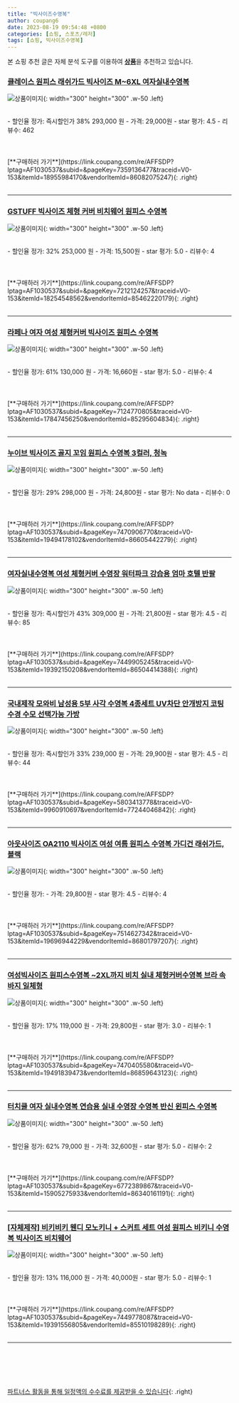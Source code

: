 ```yaml
---
title: "빅사이즈수영복"
author: coupang6
date: 2023-08-19 09:54:48 +0800
categories: [쇼핑, 스포츠/레저]
tags: [쇼핑, 빅사이즈수영복]
---
```


본 쇼핑 추천 글은 자체 분석 도구를 이용하여 [**상품**](https://link.coupang.com/a/bao1ui)을 추천하고 있습니다.

### [클레이스 원피스 래쉬가드 빅사이즈 M~6XL 여자실내수영복](https://link.coupang.com/re/AFFSDP?lptag=AF1030537&subid=&pageKey=7359136477&traceid=V0-153&itemId=18955984170&vendorItemId=86082075247)

![상품이미지](https://thumbnail10.coupangcdn.com/thumbnails/remote/230x230ex/image/vendor_inventory/82ea/f123884aedc7728c9788bd0611d1c05506a3a36576a92b5b19914c57d03d.jpg){: width="300" height="300" .w-50 .left}


<br>
- 할인율 정가: 즉시할인가 38%  293,000   원
- 가격: 29,000원
- star 평가: 4.5
- 리뷰수: 462
<br>
<br>
<br>
<br>
[**구매하러 가기**](https://link.coupang.com/re/AFFSDP?lptag=AF1030537&subid=&pageKey=7359136477&traceid=V0-153&itemId=18955984170&vendorItemId=86082075247){: .right}
<br>
<br>

---

### [GSTUFF 빅사이즈 체형 커버 비치웨어 원피스 수영복](https://link.coupang.com/re/AFFSDP?lptag=AF1030537&subid=&pageKey=7212124257&traceid=V0-153&itemId=18254548562&vendorItemId=85462220179)

![상품이미지](https://thumbnail10.coupangcdn.com/thumbnails/remote/230x230ex/image/vendor_inventory/0b90/823da168f3d53e497555d91d7535d54bff55210960c9aa7670b9eed31167.jpg){: width="300" height="300" .w-50 .left}


<br>
- 할인율 정가: 32%  253,000   원
- 가격: 15,500원
- star 평가: 5.0
- 리뷰수: 4
<br>
<br>
<br>
<br>
[**구매하러 가기**](https://link.coupang.com/re/AFFSDP?lptag=AF1030537&subid=&pageKey=7212124257&traceid=V0-153&itemId=18254548562&vendorItemId=85462220179){: .right}
<br>
<br>

---

### [라페나 여자 여성 체형커버 빅사이즈 원피스 수영복](https://link.coupang.com/re/AFFSDP?lptag=AF1030537&subid=&pageKey=7124770805&traceid=V0-153&itemId=17847456250&vendorItemId=85295604834)

![상품이미지](https://thumbnail9.coupangcdn.com/thumbnails/remote/230x230ex/image/vendor_inventory/b78c/3255664b54a5ff32b58f0224e3ec8b0c67ecb3de9df163980838645567e6.png){: width="300" height="300" .w-50 .left}


<br>
- 할인율 정가: 61%  130,000   원
- 가격: 16,660원
- star 평가: 5.0
- 리뷰수: 4
<br>
<br>
<br>
<br>
[**구매하러 가기**](https://link.coupang.com/re/AFFSDP?lptag=AF1030537&subid=&pageKey=7124770805&traceid=V0-153&itemId=17847456250&vendorItemId=85295604834){: .right}
<br>
<br>

---

### [누이브 빅사이즈 골지 꼬임 원피스 수영복 3컬러, 청녹](https://link.coupang.com/re/AFFSDP?lptag=AF1030537&subid=&pageKey=7470906770&traceid=V0-153&itemId=19494178102&vendorItemId=86605442279)

![상품이미지](https://thumbnail6.coupangcdn.com/thumbnails/remote/230x230ex/image/vendor_inventory/c208/b9798b3c0f19e5f5bc1463c884ff32b7252289adfed31016460f26738031.jpg){: width="300" height="300" .w-50 .left}


<br>
- 할인율 정가: 29%  298,000   원
- 가격: 24,800원
- star 평가: No data
- 리뷰수: 0
<br>
<br>
<br>
<br>
[**구매하러 가기**](https://link.coupang.com/re/AFFSDP?lptag=AF1030537&subid=&pageKey=7470906770&traceid=V0-153&itemId=19494178102&vendorItemId=86605442279){: .right}
<br>
<br>

---

### [여자실내수영복 여성 체형커버 수영장 워터파크 강습용 엄마 호텔 반팔](https://link.coupang.com/re/AFFSDP?lptag=AF1030537&subid=&pageKey=7449905245&traceid=V0-153&itemId=19392150208&vendorItemId=86504414388)

![상품이미지](https://thumbnail8.coupangcdn.com/thumbnails/remote/230x230ex/image/vendor_inventory/b39e/f6f295669064eddd50cbd7c261a68b5fa118107e7b288b12dbc9e3201306.jpg){: width="300" height="300" .w-50 .left}


<br>
- 할인율 정가: 즉시할인가 43%  309,000   원
- 가격: 21,800원
- star 평가: 4.5
- 리뷰수: 85
<br>
<br>
<br>
<br>
[**구매하러 가기**](https://link.coupang.com/re/AFFSDP?lptag=AF1030537&subid=&pageKey=7449905245&traceid=V0-153&itemId=19392150208&vendorItemId=86504414388){: .right}
<br>
<br>

---

### [국내제작 모와비 남성용 5부 사각 수영복 4종세트 UV차단 안개방지 코팅 수경 수모 선택가능 가방](https://link.coupang.com/re/AFFSDP?lptag=AF1030537&subid=&pageKey=5803413778&traceid=V0-153&itemId=9960910697&vendorItemId=77244046842)

![상품이미지](https://thumbnail10.coupangcdn.com/thumbnails/remote/230x230ex/image/vendor_inventory/ee8a/e1419799329450eb21a97cd14ed8d68b72173905d65dd5fdc2fb06f20d92.jpg){: width="300" height="300" .w-50 .left}


<br>
- 할인율 정가: 즉시할인가 33%  239,000   원
- 가격: 29,900원
- star 평가: 4.5
- 리뷰수: 44
<br>
<br>
<br>
<br>
[**구매하러 가기**](https://link.coupang.com/re/AFFSDP?lptag=AF1030537&subid=&pageKey=5803413778&traceid=V0-153&itemId=9960910697&vendorItemId=77244046842){: .right}
<br>
<br>

---

### [아웃사이즈 OA2110 빅사이즈 여성 여름 원피스 수영복 가디건 래쉬가드, 블랙](https://link.coupang.com/re/AFFSDP?lptag=AF1030537&subid=&pageKey=7514627342&traceid=V0-153&itemId=19696944229&vendorItemId=86801797207)

![상품이미지](https://thumbnail10.coupangcdn.com/thumbnails/remote/230x230ex/image/vendor_inventory/3c55/7e19bc446a2f122872a564f6459bfe083bad695f5409e897927cfca26fac.jpg){: width="300" height="300" .w-50 .left}


<br>
- 할인율 정가: 
- 가격: 29,800원
- star 평가: 4.5
- 리뷰수: 4
<br>
<br>
<br>
<br>
[**구매하러 가기**](https://link.coupang.com/re/AFFSDP?lptag=AF1030537&subid=&pageKey=7514627342&traceid=V0-153&itemId=19696944229&vendorItemId=86801797207){: .right}
<br>
<br>

---

### [여성빅사이즈 원피스수영복 ~2XL까지 비치 실내 체형커버수영복 브라 속바지 일체형](https://link.coupang.com/re/AFFSDP?lptag=AF1030537&subid=&pageKey=7470405580&traceid=V0-153&itemId=19491839473&vendorItemId=86859643123)

![상품이미지](https://thumbnail9.coupangcdn.com/thumbnails/remote/230x230ex/image/vendor_inventory/5c5a/3e87fdd5b63a62e5b1c8c25402d4a76a98bdb2d01a52d665bd79588292a5.jpg){: width="300" height="300" .w-50 .left}


<br>
- 할인율 정가: 17%  119,000   원
- 가격: 29,800원
- star 평가: 3.0
- 리뷰수: 1
<br>
<br>
<br>
<br>
[**구매하러 가기**](https://link.coupang.com/re/AFFSDP?lptag=AF1030537&subid=&pageKey=7470405580&traceid=V0-153&itemId=19491839473&vendorItemId=86859643123){: .right}
<br>
<br>

---

### [터치쿨 여자 실내수영복 연습용 실내 수영장 수영복 반신 윈피스 수영복](https://link.coupang.com/re/AFFSDP?lptag=AF1030537&subid=&pageKey=6772389867&traceid=V0-153&itemId=15905275933&vendorItemId=86340161191)

![상품이미지](https://thumbnail10.coupangcdn.com/thumbnails/remote/230x230ex/image/vendor_inventory/433d/bccc5d1b032d816ad170f0eba3e1eddf30ea43a58cfe713e94a9bd63ca4d.jpg){: width="300" height="300" .w-50 .left}


<br>
- 할인율 정가: 62%  79,000   원
- 가격: 32,600원
- star 평가: 5.0
- 리뷰수: 2
<br>
<br>
<br>
<br>
[**구매하러 가기**](https://link.coupang.com/re/AFFSDP?lptag=AF1030537&subid=&pageKey=6772389867&traceid=V0-153&itemId=15905275933&vendorItemId=86340161191){: .right}
<br>
<br>

---

### [[자체제작] 비키비키 웬디 모노키니 + 스커트 세트 여성 원피스 비키니 수영복 빅사이즈 비치웨어](https://link.coupang.com/re/AFFSDP?lptag=AF1030537&subid=&pageKey=7449778087&traceid=V0-153&itemId=19391556805&vendorItemId=85510198289)

![상품이미지](https://thumbnail6.coupangcdn.com/thumbnails/remote/230x230ex/image/vendor_inventory/b7ad/febd7134371dca127c930f4a521b8d32b4a5d1d39439337851a45ea25ec0.jpg){: width="300" height="300" .w-50 .left}


<br>
- 할인율 정가: 13%  116,000   원
- 가격: 40,000원
- star 평가: 5.0
- 리뷰수: 1
<br>
<br>
<br>
<br>
[**구매하러 가기**](https://link.coupang.com/re/AFFSDP?lptag=AF1030537&subid=&pageKey=7449778087&traceid=V0-153&itemId=19391556805&vendorItemId=85510198289){: .right}
<br>
<br>

---
<br><br><br><br><br> [파트너스 활동을 통해 일정액의 수수료를 제공받을 수 있습니다](https://link.coupang.com/a/bao1ui){: .right}